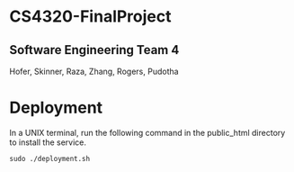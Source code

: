 # CS4320-FinalProject
## Software Engineering Team 4
Hofer, Skinner, Raza, Zhang, Rogers, Pudotha

# Deployment

In a UNIX terminal, run the following command in the public_html directory to install the service.

```
sudo ./deployment.sh
```
